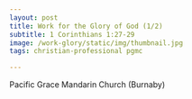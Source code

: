 ```yaml
---
layout: post
title: Work for the Glory of God (1/2)
subtitle: 1 Corinthians 1:27-29
image: /work-glory/static/img/thumbnail.jpg
tags: christian-professional pgmc

---
```

Pacific Grace Mandarin Church (Burnaby)
